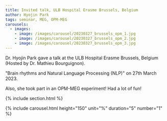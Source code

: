 ```yaml
---
title: Invited talk, ULB Hospital Erasme Brussels, Belgium
author: Hyojin Park
tags: seminar, MEG, OPM-MEG
carousels:
  - images: 
    - image: /images/carousel/20230327_brussels_opm_1.jpg
    - image: /images/carousel/20230327_brussels_opm_2.jpg
    - image: /images/carousel/20230327_brussels_opm_3.jpg
---
```


Dr. Hyojin Park gave a talk at the ULB Hospital Erasme Brussels, Belgium (Hosted by Dr. Mathieu Bourguignon). <br>

"Brain rhythms and Natural Language Processing (NLP)" on 27th March 2023.

Also, she took part in an OPM-MEG experiment! Had a lot of fun!

{% include section.html %}

{% include carousel.html height="150" unit="%" duration="5" number="1" %}
